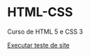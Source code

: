 # HTML-CSS
 Curso de HTML 5 e CSS 3

<a href="https://victormateus-dev.github.io/HTML-CSS/Desafios/dmeu>">Executar teste de site</a>